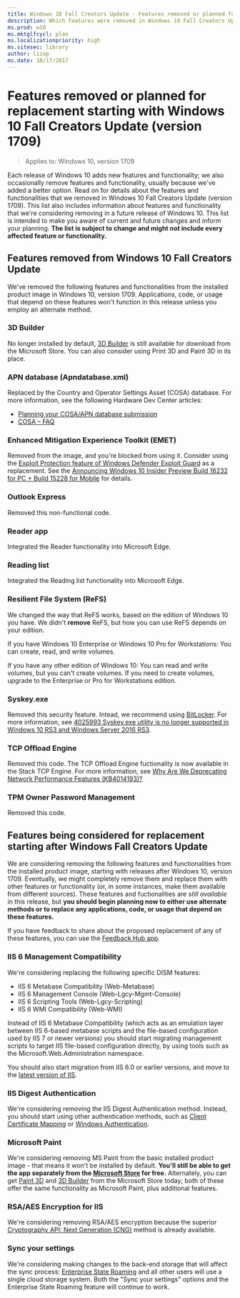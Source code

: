 ```yaml
---
title: Windows 10 Fall Creators Update - Features removed or planned for removal
description: Which features were removed in Windows 10 Fall Creators Update (version 1709)? Which features are we thinking of removing in the future?
ms.prod: w10
ms.mktglfcycl: plan
ms.localizationpriority: high
ms.sitesec: library
author: lizap
ms.date: 10/17/2017
---
```

# Features removed or planned for replacement starting with Windows 10 Fall Creators Update (version 1709)

> Applies to: Windows 10, version 1709

Each release of Windows 10 adds new features and functionality; we also occasionally remove features and functionality, usually because we've added a better option. Read on for details about the features and functionalities that we removed in Windows 10 Fall Creators Update (version 1709). This list also includes information about features and functionality that we're considering removing in a future release of Windows 10. This list is intended to make you aware of current and future changes and inform your planning. **The list is subject to change and might not include every affected feature or functionality.**

## Features removed from Windows 10 Fall Creators Update
We've removed the following features and functionalities from the installed product image in Windows 10, version 1709. Applications, code, or usage that depend on these features won't function in this release unless you employ an alternate method. 

### 3D Builder
No longer installed by default, [3D Builder](https://www.microsoft.com/store/p/3d-builder/9wzdncrfj3t6) is still available for download from the Microsoft Store. You can also consider using Print 3D and Paint 3D in its place.

### APN database (Apndatabase.xml)
Replaced by the Country and Operator Settings Asset (COSA) database. For more information, see the following Hardware Dev Center articles:
- [Planning your COSA/APN database submission](/windows-hardware/drivers/mobilebroadband/planning-your-apn-database-submission)
- [COSA – FAQ](/windows-hardware/drivers/mobilebroadband/cosa---faq)

### Enhanced Mitigation Experience Toolkit (EMET)
Removed from the image, and you're blocked from using it. Consider using the [Exploit Protection feature of Windows Defender Exploit Guard](/windows/threat-protection/windows-defender-exploit-guard/exploit-protection-exploit-guard) as a replacement. See the [Announcing Windows 10 Insider Preview Build 16232 for PC + Build 15228 for Mobile](https://blogs.windows.com/windowsexperience/2017/06/28/announcing-windows-10-insider-preview-build-16232-pc-build-15228-mobile/) for details.

### Outlook Express
Removed this non-functional code.

### Reader app
Integrated the Reader functionality into Microsoft Edge.

### Reading list
Integrated the Reading list functionality into Microsoft Edge.

### Resilient File System (ReFS)
We changed the way that ReFS works, based on the edition of Windows 10 you have. We didn't **remove** ReFS, but how you can use ReFS depends on your edition. 

If you have Windows 10 Enterprise or Windows 10 Pro for Workstations: You can create, read, and write volumes.

If you have any other edition of Windows 10: You can read and write volumes, but you can't create volumes. If you need to create volumes, upgrade to the Enterprise or Pro for Workstations edition.

### Syskey.exe
Removed this security feature. Intead, we recommend using [BitLocker](/device-security/bitlocker/bitlocker-overview). For more information, see [4025993 Syskey.exe utility is no longer supported in Windows 10 RS3 and Windows Server 2016 RS3](https://support.microsoft.com/help/4025993/syskey-exe-utility-is-no-longer-supported-in-windows-10-rs3-and-window).

### TCP Offload Engine
Removed this code. The TCP Offload Engine fuctionality is now available in the Stack TCP Engine. For more information, see [Why Are We Deprecating Network Performance Features (KB4014193)?](https://blogs.technet.microsoft.com/askpfeplat/2017/06/13/why-are-we-deprecating-network-performance-features-kb4014193/)

### TPM Owner Password Management
Removed this code.

## Features being considered for replacement starting after Windows Fall Creators Update
We are considering removing the following features and functionalities from the installed product image, starting with releases after Windows 10, version 1709. Eventually, we might completely remove them and replace them with other features or functionality (or, in some instances, make them available from different sources). These features and fuctionalities are *still available* in this release, but **you should begin planning now to either use alternate methods or to replace any applications, code, or usage that depend on these features.**

If you have feedback to share about the proposed replacement of any of these features, you can use the [Feedback Hub app](https://support.microsoft.com/help/4021566/windows-10-send-feedback-to-microsoft-with-feedback-hub-app).

### IIS 6 Management Compatibility
We're considering replacing the following specific DISM features:

- IIS 6 Metabase Compatibility (Web-Metabase)
- IIS 6 Management Console (Web-Lgcy-Mgmt-Console)
- IIS 6 Scripting Tools (Web-Lgcy-Scripting)
- IIS 6 WMI Compatibility (Web-WMI)

Instead of IIS 6 Metabase Compatibility (which acts as an emulation layer between IIS 6-based metabase scripts and the file-based configuration used by IIS 7 or newer versions) you should start migrating management scripts to target IIS file-based configuration directly, by using tools such as the Microsoft.Web.Administration namespace.

You should also start migration from IIS 6.0 or earlier versions, and move to the [latest version of IIS](/iis/get-started/whats-new-in-iis-10/new-features-introduced-in-iis-10).

### IIS Digest Authentication
We're considering removing the IIS Digest Authentication method. Instead, you should start using other authentication methods, such as [Client Certificate Mapping](/iis/manage/configuring-security/configuring-one-to-one-client-certificate-mappings) or [Windows Authentication](/iis/configuration/system.webServer/security/authentication/windowsAuthentication/). 

### Microsoft Paint
We're considering removing MS Paint from the basic installed product image - that means it won't be installed by default. **You'll still be able to get the app separately from the [Microsoft Store](https://www.microsoft.com/store/b/home) for free.** Alternately, you can get [Paint 3D](https://www.microsoft.com/store/p/paint-3d/9nblggh5fv99) and [3D Builder](https://www.microsoft.com/store/p/3d-builder/9wzdncrfj3t6) from the Microsoft Store today; both of these offer the same functionality as Microsoft Paint, plus additional features.

### RSA/AES Encryption for IIS 
We're considering removing RSA/AES encryption because the superior [Cryptography API: Next Generation (CNG)](https://msdn.microsoft.com/library/windows/desktop/bb931354(v=vs.85).aspx) method is already available.

### Sync your settings
We're considering making changes to the back-end storage that will affect the sync process: [Enterprise State Roaming](/azure/active-directory/active-directory-windows-enterprise-state-roaming-overview) and all other users will use a single cloud storage system. Both the "Sync your settings" options and the Enterprise State Roaming feature will continue to work.

